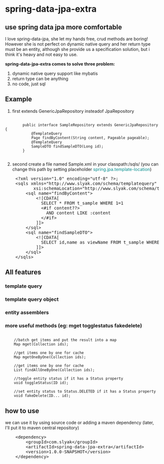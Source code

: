 # spring-data-jpa-extra
## use spring data jpa more comfortable
I love spring-data-jpa, she let my hands free, crud methods are boring! However she is not perfect on dynamic native query and her return type must be an entity, although she provide us a specification solution, but i think it's heavy and not easy to use.

<b>spring-data-jpa-extra comes to solve three problem:</b>
1. dynamic native query support like mybatis
2. return type can be anything
3. no code, just sql

## Example
1. first extends GenericJpaRepository insteadof JpaRepository
<pre>
    <code>
        public interface SampleRepository extends GenericJpaRepository<Sample, Long> {
            @TemplateQuery
            Page<Sample> findByContent(String content, Pageable pageable);
            @TemplateQuery
            SampleDTO findSampleDTO(Long id);
        }
    </code>
</pre>

2. second create a file named Sample.xml in your classpath:/sqls/ (you can change this path by setting placeholder <font color="#008B8B">spring.jpa.template-location</font>)
<pre>
    &lt;?xml version="1.0" encoding="utf-8" ?&gt;;
    &lt;sqls xmlns="http://www.slyak.com/schema/templatequery" xmlns:xsi="http://www.w3.org/2001/XMLSchema-instance"
           xsi:schemaLocation="http://www.slyak.com/schema/templatequery http://www.slyak.com/schema/templatequery.xsd"&gt
        &lt;sql name="findByContent"&gt;
            &lt;![CDATA[
              SELECT * FROM t_sample WHERE 1=1
              &lt;#if content??&gt;
                AND content LIKE :content
              &lt;/#if&gt;
            ]]&gt;
        &lt;/sql&gt;
        &lt;sql name="findSampleDTO"&gt;
            &lt;![CDATA[
              SELECT id,name as viewName FROM t_sample WHERE id=:id
            ]]&gt;
        &lt;/sql&gt;
    &lt;/sqls&gt;
</pre>

## All features
### template query

### template query object

### entity assemblers

### more useful methods (eg: mget togglestatus fakedelete)
<pre><code>
    //batch get items and put the result into a map
    Map<ID, T> mget(Collection<ID> ids);
    
    //get items one by one for cache
    Map<ID, T> mgetOneByOne(Collection<ID> ids);
    
    //get items one by one for cache
    List<T> findAllOneByOne(Collection<ID> ids);
    
    //toggle entity status if it has a Status property
    void toggleStatus(ID id);
    
    //set entity status to Status.DELETED if it has a Status property
    void fakeDelete(ID... id);
</code></pre>

## how to use
we can use it by using source code or adding a maven dependency (later, I'll put it to maven central repository)
<pre>
    &lt;dependency&gt;
        &lt;groupId&gt;com.slyak&lt;/groupId&gt;
        &lt;artifactId&gt;spring-data-jpa-extra&lt;/artifactId&gt;
        &lt;version&gt;1.0.0-SNAPSHOT&lt;/version&gt;
    &lt;/dependency&gt;
</pre>
